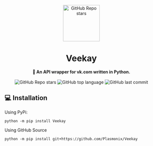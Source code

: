 <center><img alt="GitHub Repo stars"src="https://sun6-23.userapi.com/impf/6-QHbYt1-08zUWAaav0t_AotSjbOsRkItQKGIQ/p33HW_SZ3Vs.jpg?size=150x150&quality=90&sign=57b8483a32d18c99a7ced4b057f63448" style="height:120px;">

<h1>Veekay</h1>

<div>
    <b>🔗 An API wrapper for vk.com written in Python.</b>
    <br><br>
    <img alt="GitHub Repo stars" src="https://img.shields.io/github/stars/Plasmonix/Veekay?style=social">
    <img alt="GitHub top language" src="https://img.shields.io/github/languages/top/Plasmonix/Veekay">
    <img alt="GitHub last commit" src="https://img.shields.io/github/last-commit/Plasmonix/Veekay">
</div></center>


## 💻 Installation
Using PyPi:
```
python -m pip install Veekay
```

Using GitHub Source
```
python -m pip install git+https://github.com/Plasmonix/Veekay
```